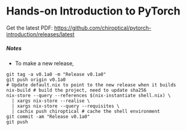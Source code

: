 # Hands-on Introduction to PyTorch

Get the latest PDF: https://github.com/chiroptical/pytorch-introduction/releases/latest

##### Notes

- To make a new release,

```
git tag -a v0.1a0 -m "Release v0.1a0"
git push origin v0.1a0
# Update default.nix to point to the new release when it builds
nix-build # build the project, need to update sha256
nix-store --query --references $(nix-instantiate shell.nix) \
  | xargs nix-store --realise \
  | xargs nix-store --query --requisites \
  | cachix push chiroptical # cache the shell environment
git commit -am "Release v0.1a0"
git push
```
